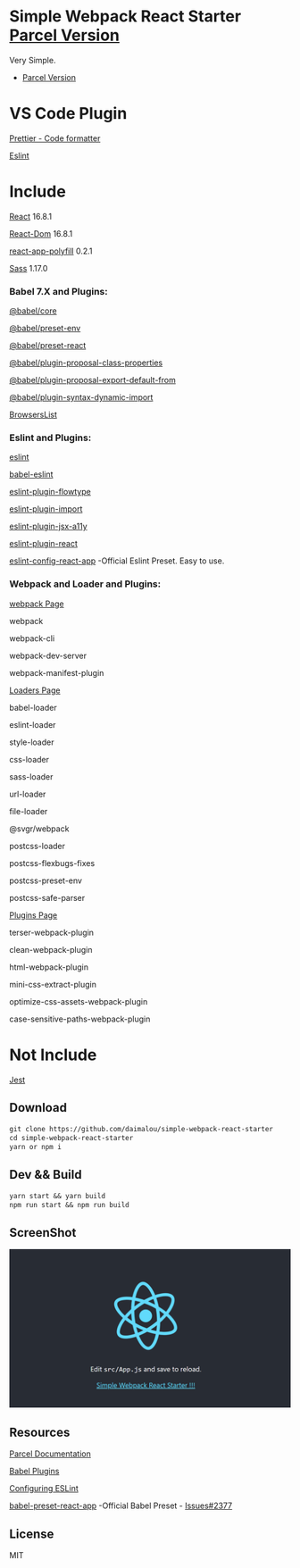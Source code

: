 # Simple Webpack React Starter [Parcel Version](https://github.com/daimalou/simple-parcel-react-starter)

Very Simple.

+ [Parcel Version](https://github.com/daimalou/simple-parcel-react-starter)


# VS Code Plugin

[Prettier - Code formatter](https://marketplace.visualstudio.com/items?itemName=esbenp.prettier-vscode)

[Eslint](https://marketplace.visualstudio.com/items?itemName=dbaeumer.vscode-eslint)

# Include

[React](https://reactjs.org) 16.8.1

[React-Dom](https://reactjs.org) 16.8.1

[react-app-polyfill](https://github.com/facebook/create-react-app/tree/master/packages/react-app-polyfill) 0.2.1

[Sass](https://sass-lang.com/install) 1.17.0

### Babel 7.X and Plugins:

[@babel/core](https://babeljs.io/docs/en/babel-core)

[@babel/preset-env](https://babeljs.io/docs/en/babel-preset-env)

[@babel/preset-react](https://babeljs.io/docs/en/babel-preset-react)

[@babel/plugin-proposal-class-properties](https://babeljs.io/docs/en/babel-plugin-proposal-class-properties)

[@babel/plugin-proposal-export-default-from](https://babeljs.io/docs/en/babel-plugin-proposal-export-default-from)

[@babel/plugin-syntax-dynamic-import](https://babeljs.io/docs/en/babel-plugin-syntax-dynamic-import)

[BrowsersList](https://github.com/browserslist/browserslist)

### Eslint and Plugins:

[eslint](https://github.com/eslint/eslint)

[babel-eslint](https://github.com/babel/babel-eslint)

[eslint-plugin-flowtype](https://github.com/gajus/eslint-plugin-flowtype)

[eslint-plugin-import](https://github.com/benmosher/eslint-plugin-import)

[eslint-plugin-jsx-a11y](https://github.com/evcohen/eslint-plugin-jsx-a11y)

[eslint-plugin-react](https://github.com/yannickcr/eslint-plugin-react)

[eslint-config-react-app](https://www.npmjs.com/package/eslint-config-react-app) -Official Eslint Preset. Easy to use.

### Webpack and Loader and Plugins:

[webpack Page](https://webpack.js.org/)

webpack

webpack-cli

webpack-dev-server

webpack-manifest-plugin

[Loaders Page](https://webpack.js.org/loaders)

babel-loader

eslint-loader

style-loader

css-loader

sass-loader

url-loader

file-loader

@svgr/webpack

postcss-loader

postcss-flexbugs-fixes

postcss-preset-env

postcss-safe-parser

[Plugins Page](https://webpack.js.org/plugins)

terser-webpack-plugin

clean-webpack-plugin

html-webpack-plugin

mini-css-extract-plugin

optimize-css-assets-webpack-plugin

case-sensitive-paths-webpack-plugin


# Not Include

[Jest](https://github.com/facebook/jest)


## Download

```
git clone https://github.com/daimalou/simple-webpack-react-starter
cd simple-webpack-react-starter
yarn or npm i
```

## Dev && Build

```
yarn start && yarn build
npm run start && npm run build
```

## ScreenShot
![ScreenShot](./screenshot.png)

## Resources

[Parcel Documentation](https://parceljs.org/getting_started.html)

[Babel Plugins](https://babeljs.io/docs/en/plugins)

[Configuring ESLint](https://eslint.org/docs/user-guide/configuring#specifying-parser-options)

[babel-preset-react-app](https://www.npmjs.com/package/babel-preset-react-app) -Official Babel Preset - [Issues#2377](https://github.com/facebook/create-react-app/issues/2377)

## License

MIT
